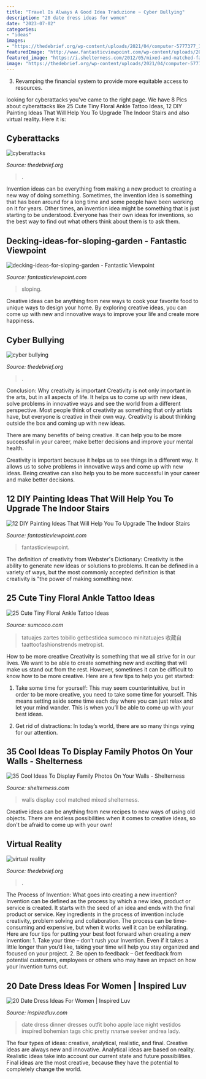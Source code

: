```yaml
---
title: "Travel Is Always A Good Idea Traduzione ~ Cyber Bullying"
description: "20 date dress ideas for women"
date: "2023-07-02"
categories:
- "ideas"
images:
- "https://thedebrief.org/wp-content/uploads/2021/04/computer-5777377_1280.png"
featuredImage: "http://www.fantasticviewpoint.com/wp-content/uploads/2016/08/12-DIY-Painting-Ideas-That-Will-Help-You-To-Upgrade-The-Indoor-Stairs.jpg"
featured_image: "https://i.shelterness.com/2012/05/mixed-and-matched-family-photos.jpg"
image: "https://thedebrief.org/wp-content/uploads/2021/04/computer-5777377_1280.png"
---
```



3. Revamping the financial system to provide more equitable access to resources. 

	

		
looking for cyberattacks you've came to the right page. We have 8 Pics about cyberattacks like 25 Cute Tiny Floral Ankle Tattoo Ideas, 12 DIY Painting Ideas That Will Help You To Upgrade The Indoor Stairs and also virtual reality. Here it is:
		
    
## Cyberattacks

<img loading=lazy src="https://thedebrief.org/wp-content/uploads/2021/05/police11.jpg" onerror="this.onerror=null;this.src='https://tse3.mm.bing.net/th?id=OIP.Qk1p9nkKhvP7KuMUFm4zFgHaD4&amp;pid=15.1';" alt="cyberattacks">

_Source: thedebrief.org_

>. 

	

Invention ideas can be everything from making a new product to creating a new way of doing something. Sometimes, the invention idea is something that has been around for a long time and some people have been working on it for years. Other times, an invention idea might be something that is just starting to be understood. Everyone has their own ideas for inventions, so the best way to find out what others think about them is to ask them.

    
## Decking-ideas-for-sloping-garden - Fantastic Viewpoint

<img loading=lazy src="https://www.fantasticviewpoint.com/wp-content/uploads/2017/03/decking-ideas-for-sloping-garden.jpg" onerror="this.onerror=null;this.src='https://tse1.mm.bing.net/th?id=OIP.cRvsJ5GdS6yM_8g8zha7sAHaFj&amp;pid=15.1';" alt="decking-ideas-for-sloping-garden - Fantastic Viewpoint">

_Source: fantasticviewpoint.com_

>sloping. 

	

Creative ideas can be anything from new ways to cook your favorite food to unique ways to design your home. By exploring creative ideas, you can come up with new and innovative ways to improve your life and create more happiness.

    
## Cyber Bullying

<img loading=lazy src="https://thedebrief.org/wp-content/uploads/2021/04/computer-5777377_1280.png" onerror="this.onerror=null;this.src='https://tse1.mm.bing.net/th?id=OIP.reE9k7_EHSpHEucxgKhe8gHaEe&amp;pid=15.1';" alt="cyber bullying">

_Source: thedebrief.org_

>. 

	

Conclusion: Why creativity is important
Creativity is not only important in the arts, but in all aspects of life. It helps us to come up with new ideas, solve problems in innovative ways and see the world from a different perspective.
Most people think of creativity as something that only artists have, but everyone is creative in their own way. Creativity is about thinking outside the box and coming up with new ideas.

There are many benefits of being creative. It can help you to be more successful in your career, make better decisions and improve your mental health.

Creativity is important because it helps us to see things in a different way. It allows us to solve problems in innovative ways and come up with new ideas. Being creative can also help you to be more successful in your career and make better decisions.

    
## 12 DIY Painting Ideas That Will Help You To Upgrade The Indoor Stairs

<img loading=lazy src="http://www.fantasticviewpoint.com/wp-content/uploads/2016/08/12-DIY-Painting-Ideas-That-Will-Help-You-To-Upgrade-The-Indoor-Stairs.jpg" onerror="this.onerror=null;this.src='https://tse1.mm.bing.net/th?id=OIP.K3VyIEhKIDcv_hJcPR4hnwHaEB&amp;pid=15.1';" alt="12 DIY Painting Ideas That Will Help You To Upgrade The Indoor Stairs">

_Source: fantasticviewpoint.com_

>fantasticviewpoint. 

	

The definition of creativity from Webster's Dictionary:
Creativity is the ability to generate new ideas or solutions to problems. It can be defined in a variety of ways, but the most commonly accepted definition is that creativity is "the power of making something new.

    
## 25 Cute Tiny Floral Ankle Tattoo Ideas

<img loading=lazy src="https://www.sumcoco.com/wp-content/uploads/2019/02/770768d3df063645bbf192d4f1d91b16.jpg" onerror="this.onerror=null;this.src='https://tse3.mm.bing.net/th?id=OIP.xi1NI7iy2SrCbhlQUjXWjwHaKJ&amp;pid=15.1';" alt="25 Cute Tiny Floral Ankle Tattoo Ideas">

_Source: sumcoco.com_

>tatuajes zartes tobillo getbestidea sumcoco minitatuajes 收藏自 taattoofashionstrends metropist. 

	

How to be more creative
Creativity is something that we all strive for in our lives. We want to be able to create something new and exciting that will make us stand out from the rest. However, sometimes it can be difficult to know how to be more creative. Here are a few tips to help you get started:
1. Take some time for yourself: This may seem counterintuitive, but in order to be more creative, you need to take some time for yourself. This means setting aside some time each day where you can just relax and let your mind wander. This is when you’ll be able to come up with your best ideas.

2. Get rid of distractions: In today’s world, there are so many things vying for our attention.

    
## 35 Cool Ideas To Display Family Photos On Your Walls - Shelterness

<img loading=lazy src="https://i.shelterness.com/2012/05/mixed-and-matched-family-photos.jpg" onerror="this.onerror=null;this.src='https://tse4.mm.bing.net/th?id=OIP.lVf9C5f01KlgjINZ9sm_SwHaLJ&amp;pid=15.1';" alt="35 Cool Ideas To Display Family Photos On Your Walls - Shelterness">

_Source: shelterness.com_

>walls display cool matched mixed shelterness. 

	

Creative ideas can be anything from new recipes to new ways of using old objects. There are endless possibilities when it comes to creative ideas, so don't be afraid to come up with your own!

    
## Virtual Reality

<img loading=lazy src="https://thedebrief.org/wp-content/uploads/2021/05/perception-of-time.jpg" onerror="this.onerror=null;this.src='https://tse1.mm.bing.net/th?id=OIP.iXVEWTSNCAbGppirlaJTrwHaFH&amp;pid=15.1';" alt="virtual reality">

_Source: thedebrief.org_

>. 

	

The Process of Invention: What goes into creating a new invention?
Invention can be defined as the process by which a new idea, product or service is created. It starts with the seed of an idea and ends with the final product or service. Key ingredients in the process of invention include creativity, problem solving and collaboration. The process can be time-consuming and expensive, but when it works well it can be exhilarating. Here are four tips for putting your best foot forward when creating a new invention: 1. Take your time – don’t rush your Invention. Even if it takes a little longer than you’d like, taking your time will help you stay organized and focused on your project. 2. Be open to feedback – Get feedback from potential customers, employees or others who may have an impact on how your Invention turns out. 
    
## 20 Date Dress Ideas For Women | Inspired Luv

<img loading=lazy src="http://www.inspiredluv.com/wp-content/uploads/2016/12/red-apple-date-dress.jpg" onerror="this.onerror=null;this.src='https://tse3.mm.bing.net/th?id=OIP.w-WSLdzZBU6fvnHy-RNAeAHaJ4&amp;pid=15.1';" alt="20 Date Dress Ideas For Women | Inspired Luv">

_Source: inspiredluv.com_

>date dress dinner dresses outfit boho apple lace night vestidos inspired bohemian tags chic pretty платье seeker andrea lady. 

	

The four types of ideas: creative, analytical, realistic, and final.
Creative ideas are always new and innovative. Analytical ideas are based on reality. Realistic ideas take into account our current state and future possibilities. Final ideas are the most creative, because they have the potential to completely change the world.

